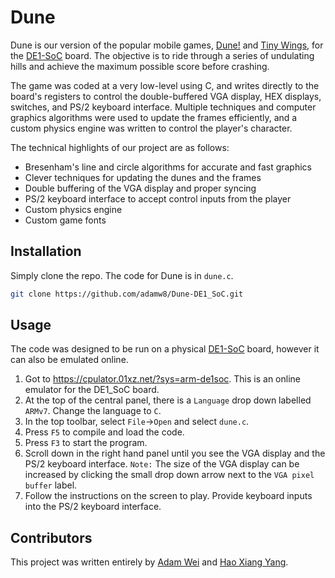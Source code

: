 # Dune
Dune is our version of the popular mobile games, [Dune!](https://play.google.com/store/apps/details?id=io.voodoo.dune&hl=en_CA&gl=US) and [Tiny Wings](https://apps.apple.com/ca/app/tiny-wings/id417817520), for the [DE1-SoC](https://www.terasic.com.tw/cgi-bin/page/archive.pl?Language=English&No=836) board.  The objective is to ride through a series of undulating hills and achieve the maximum possible score before crashing.

The game was coded at a very low-level using C, and writes directly to the board's registers to control the double-buffered VGA display, HEX displays, switches, and PS/2 keyboard interface.  Multiple techniques and computer graphics algorithms were used to update the frames efficiently, and a custom physics engine was written to control the player's character.

The technical highlights of our project are as follows:
* Bresenham's line and circle algorithms for accurate and fast graphics
* Clever techniques for updating the dunes and the frames
* Double buffering of the VGA display and proper syncing
* PS/2 keyboard interface to accept control inputs from the player
* Custom physics engine
* Custom game fonts

## Installation

Simply clone the repo.  The code for Dune is in `dune.c`.

```bash
git clone https://github.com/adamw8/Dune-DE1_SoC.git
```

## Usage

The code was designed to be run on a physical [DE1-SoC](https://www.terasic.com.tw/cgi-bin/page/archive.pl?Language=English&No=836) board, however it can also be emulated online.

1. Got to https://cpulator.01xz.net/?sys=arm-de1soc.  This is an online emulator for the DE1_SoC board.
2. At the top of the central panel, there is a `Language` drop down labelled `ARMv7`. Change the language to `C`.
3. In the top toolbar, select `File`->`Open` and select `dune.c`.
4. Press `F5` to compile and load the code.
5. Press `F3` to start the program.
6. Scroll down in the right hand panel until you see the VGA display and the PS/2 keyboard interface.  `Note:` The size of the VGA display can be increased by clicking the small drop down arrow next to the `VGA pixel buffer` label.
7. Follow the instructions on the screen to play.  Provide keyboard inputs into the PS/2 keyboard interface.

## Contributors
This project was written entirely by [Adam Wei](https://github.com/adamw8) and [Hao Xiang Yang](https://github.com/hxyang123).
